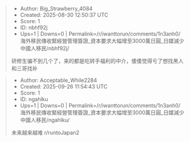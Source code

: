 > - Author: Big_Strawberry_4084
> - Created: 2025-08-30 12:50:37 UTC
> - Score: 1
> - ID: nbhf92j
> - Ups=1 | Downs=0 | Permalink=/r/iwanttorun/comments/1n3anh0/海外移民傳收緊經營管理簽證_資本要求大幅增至3000萬日圓_日媒減少中國人移民/nbhf92j/
>
> 研修生骗不到几个了，来的都是吃转手福利的中介，倭倭觉得亏了想找黑人和三哥找补

> - Author: Acceptable_While2284
> - Created: 2025-09-26 11:54:43 UTC
> - Score: 1
> - ID: ngahlku
> - Ups=1 | Downs=0 | Permalink=/r/iwanttorun/comments/1n3anh0/海外移民傳收緊經營管理簽證_資本要求大幅增至3000萬日圓_日媒減少中國人移民/ngahlku/
>
> 未来越来越难 r/runtoJapan2

